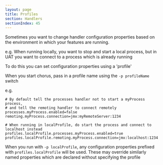 ```yaml
---
layout: page
title: Profiles
section: Handlers
sectionIndex: 45
---
```


Sometimes you want to change handler configuration properties based on the environment in which your features are running.

e.g. When running locally, you want to stop and start a local process, but in UAT you want to connect to a process which is already running

To do this you can set configuration properties using a 'profile'

When you start chorus, pass in a profile name using the `-p profileName` switch

e.g.

    # By default tell the processes handler not to start a myProcess process,
    # and tell the remoting handler to connect remotely
    processes.myProcess.enabled=false
    remoting.myProcess.connection=jmx:myRemoteServer:1234

    # When running in localProfile, do start the process and connect to localhost instead
    profiles.localProfile.processes.myProcess.enabled=true
    profiles.localProfile.remoting.myProcess.connection=jmx:localhost:1234


When you run with `-p localProfile`, any configuration properties prefixed with `profiles.localProfile` will be used.
These may override similarly named properties which are declared without specifying the profile
